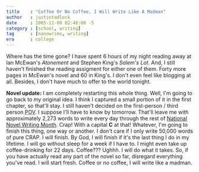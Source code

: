 ```yaml
---
title    : "Coffee Or No Coffee, I Will Write Like A Madman"
author   : justintadlock
date     : 2005-11-08 02:48:00 -5
category : [school, writing]
tag      : [nanowrimo, writing]
era      : college
---
```


Where has the time gone?  I have spent 6 hours of my night reading away at Ian McEwan's <i> Atonement</i> and Stephen King's <i> Salem's Lot</i>.  And, I still haven't finished the reading assigment for either one of them.  Forty more pages in McEwan's novel and 60 in King's.  I don't even feel like blogging at all.  Besides, I don't have much to offer to the world tonight.

<strong>Novel update:</strong>  I am completely restarting this whole thing.  Well, I'm going to go back to my original idea.  I think I captured a small portion of it in the first chapter, so that'll stay.  I still haven't decided on the first-person / third person <acronym title="Point Of View"> POV</acronym>.  I suppose I'll have to know by tomorrow.  That'll leave me with approximately 2,273 words to write every day through the rest of <a href="http://www.nanowrimo.org" title="National Novel Writing Month Website" rel="external"> National Novel Writing Month</a>.  Crap!  With a capital <strong> C</strong>  at that!  Whatever, I'm going to finish this thing, one way or another.  I don't care if I only write 50,000 words of pure CRAP.  I will finish.  By God, I will finish if it's the last thing I do in my lifetime.  I will go without sleep for a week if I have to.  I might even take up coffee-drinking for 22 days.  Coffee???  Ughhh.  I will do what it takes.  So, if you have actually read any part of the novel so far, disregard everything you've read.  I will start fresh.  Coffee or no coffee, I will write like a madman.
